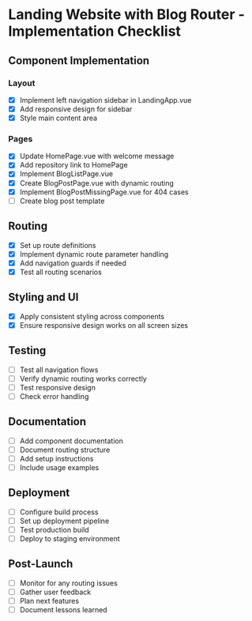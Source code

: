 # Landing Website with Blog Router - Implementation Checklist

## Component Implementation

### Layout

- [x] Implement left navigation sidebar in LandingApp.vue
- [x] Add responsive design for sidebar
- [x] Style main content area

### Pages

- [x] Update HomePage.vue with welcome message
- [x] Add repository link to HomePage
- [x] Implement BlogListPage.vue
- [x] Create BlogPostPage.vue with dynamic routing
- [x] Implement BlogPostMissingPage.vue for 404 cases
- [ ] Create blog post template

## Routing

- [x] Set up route definitions
- [x] Implement dynamic route parameter handling
- [x] Add navigation guards if needed
- [x] Test all routing scenarios

## Styling and UI

- [x] Apply consistent styling across components
- [x] Ensure responsive design works on all screen sizes

## Testing

- [ ] Test all navigation flows
- [ ] Verify dynamic routing works correctly
- [ ] Test responsive design
- [ ] Check error handling

## Documentation

- [ ] Add component documentation
- [ ] Document routing structure
- [ ] Add setup instructions
- [ ] Include usage examples

## Deployment

- [ ] Configure build process
- [ ] Set up deployment pipeline
- [ ] Test production build
- [ ] Deploy to staging environment

## Post-Launch

- [ ] Monitor for any routing issues
- [ ] Gather user feedback
- [ ] Plan next features
- [ ] Document lessons learned
